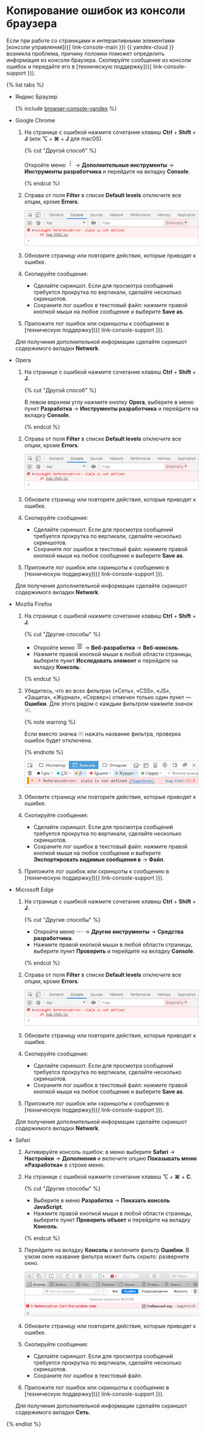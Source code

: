 # Копирование ошибок из консоли браузера

Если при работе со страницами и интерактивными элементами [консоли управления]({{ link-console-main }}) {{ yandex-cloud }} возникла проблема, причину поломки поможет определить информация из консоли браузера. Скопируйте сообщение из консоли ошибок и передайте его в [техническую поддержку]({{ link-console-support }}).

{% list tabs %}


- Яндекс Браузер

  {% include [browser-console-yandex](../_includes/support/browser-console-yandex.md) %}

- Google Chrome

  1. На странице с ошибкой нажмите сочетание клавиш **Ctrl** + **Shift** + **J**  (или **⌥** + **⌘** + **J** для macOS).

      {% cut "Другой способ" %}

      Откройте меню ![image](../_assets/support/chrome-menu.png) → **Дополнительные инструменты** → **Инструменты разработчика** и перейдите на вкладку **Console**.

      {% endcut %}

  1. Справа от поля **Filter** в списке **Default levels** отключите все опции, кроме **Errors**.

      ![image](../_assets/support/chromium-console.png)

  1. Обновите страницу или повторите действия, которые приводят к ошибке.
  1. Скопируйте сообщения:

      * Сделайте скриншот. Если для просмотра сообщений требуется прокрутка по вертикали, сделайте несколько скриншотов.
      * Сохраните лог ошибок в текстовый файл: нажмите правой кнопкой мыши на любое сообщение и выберите **Save as**.

  1. Приложите лог ошибок или скриншоты к сообщению в [техническую поддержку]({{ link-console-support }}).

  Для получения дополнительной информации сделайте скриншот содержимого вкладки **Network**.

- Opera

  1. На странице с ошибкой нажмите сочетание клавиш **Ctrl** + **Shift** + **J**.

      {% cut "Другой способ" %}

      В левом верхнем углу нажмите кнопку **Opera**, выберите в меню пункт **Разработка** → **Инструменты разработчика** и перейдите на вкладку **Console**.

      {% endcut %}

  1. Справа от поля **Filter** в списке **Default levels** отключите все опции, кроме **Errors**.

      ![image](../_assets/support/chromium-console.png)

  1. Обновите страницу или повторите действия, которые приводят к ошибке.
  1. Скопируйте сообщения:

      - Сделайте скриншот. Если для просмотра сообщений требуется прокрутка по вертикали, сделайте несколько скриншотов.
      - Сохраните лог ошибок в текстовый файл: нажмите правой кнопкой мыши на любое сообщение и выберите **Save as**.

  1. Приложите лог ошибок или скриншоты к сообщению в [техническую поддержку]({{ link-console-support }}).

  Для получения дополнительной информации сделайте скриншот содержимого вкладки **Network**.

- Mozilla Firefox

  1. На странице с ошибкой нажмите сочетание клавиш **Ctrl** + **Shift** + **J**.

      {% cut "Другие способы" %}

      * Откройте меню ![image](../_assets/support/firefox-menu.png) → **Веб-разработка** → **Веб-консоль**.
      * Нажмите правой кнопкой мыши в любой области страницы, выберите пункт **Исследовать элемент** и перейдите на вкладку **Консоль**.

      {% endcut %}

  1. Убедитесь, что во всех фильтрах («Сеть», «CSS», «JS», «Защита», «Журнал», «Сервер») отмечен только один пункт — **Ошибки**. Для этого рядом с каждым фильтром нажмите значок ![image](../_assets/support/firefox-arrow-down.png).

      {% note warning %}

      Если вместо значка ![image](../_assets/support/firefox-arrow-down.png) нажать название фильтра, проверка ошибок будет отключена.

      {% endnote %}

      ![image](../_assets/support/firefox-console.png)

  1. Обновите страницу или повторите действия, которые приводят к ошибке.
  1. Скопируйте сообщения:

      * Сделайте скриншот. Если для просмотра сообщений требуется прокрутка по вертикали, сделайте несколько скриншотов.
      * Сохраните лог ошибок в текстовый файл: нажмите правой кнопкой мыши на любое сообщение и выберите **Экспортировать видимые сообщения в** → **Файл**.

  1. Приложите лог ошибок или скриншоты к сообщению в [техническую поддержку]({{ link-console-support }}).

- Microsoft Edge

  1. На странице с ошибкой нажмите сочетание клавиш **Ctrl** + **Shift** + **J**.

      {% cut "Другие способы" %}

      * Откройте меню ![image](../_assets/support/edge-menu.png) → **Другие инструменты** → **Средства разработчика**.
      * Нажмите правой кнопкой мыши в любой области страницы, выберите пункт **Проверить** и перейдите на вкладку **Console**.

      {% endcut %}

  1. Справа от поля **Filter** в списке **Default levels** отключите все опции, кроме **Errors**.

      ![image](../_assets/support/chromium-console.png)

  1. Обновите страницу или повторите действия, которые приводят к ошибке.
  1. Скопируйте сообщения:

      * Сделайте скриншот. Если для просмотра сообщений требуется прокрутка по вертикали, сделайте несколько скриншотов.
      * Сохраните лог ошибок в текстовый файл: нажмите правой кнопкой мыши на любое сообщение и выберите **Save as**.

  1. Приложите лог ошибок или скриншоты к сообщению в [техническую поддержку]({{ link-console-support }}).

  Для получения дополнительной информации сделайте скриншот содержимого вкладки **Network**.

- Safari

  1. Активируйте консоль ошибок: в меню выберите **Safari** → **Настройки** → **Дополнения** и включите опцию **Показывать меню «Разработка»** в строке меню.
  1. На странице с ошибкой нажмите сочетание клавиш **⌥** + **⌘** + **C**.

     {% cut "Другие способы" %}

     * Выберите в меню **Разработка** → **Показать консоль JavaScript**.
     * Нажмите правой кнопкой мыши в любой области страницы, выберите пункт **Проверить объект** и перейдите на вкладку **Консоль**.

     {% endcut %}

  1. Перейдите на вкладку **Консоль** и включите фильтр **Ошибки**. В узком окне название фильтра может быть скрыто: разверните окно.

      ![image](../_assets/support/safari-console.png)

  1. Обновите страницу или повторите действия, которые приводят к ошибке.
  1. Скопируйте сообщения:

      * Сделайте скриншот. Если для просмотра сообщений требуется прокрутка по вертикали, сделайте несколько скриншотов.
      * Сохраните лог ошибок в текстовый файл.

  1. Приложите лог ошибок или скриншоты к сообщению в [техническую поддержку]({{ link-console-support }}).

  Для получения дополнительной информации сделайте скриншот содержимого вкладки **Сеть**.


{% endlist %}
